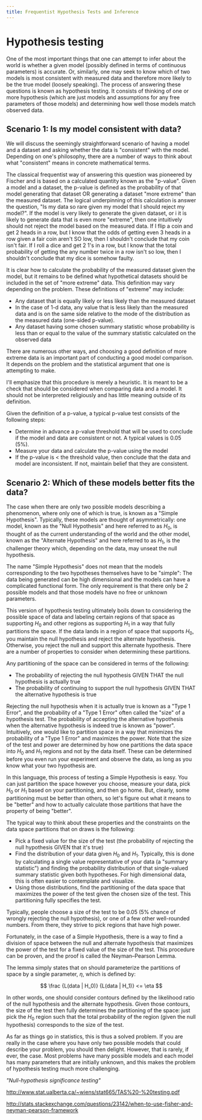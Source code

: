 ```yaml
---
title: Frequentist Hypothesis Tests and Inference 
---
```



# Hypothesis testing

One of the most important things that one can attempt to infer about the world is whether a given model (possibly defined in terms of continuous parameters) is accurate.  Or, similarly, one may seek to know which of two models is most consistent with measured data and therefore more likely to be the true model (loosely speaking).  The process of answering these questions is known as hypothesis testing.  It consists of thinking of one or more hypothesis (which are just models and assumptions for any free parameters of those models) and determining how well those models match observed data.


## Scenario 1: Is my model consistent with data?


We will discuss the seemingly straightforward scenario of having a model and a dataset and asking whether the data is "consistent" with the model.  Depending on one's philosophy, there are a number of ways to think about what "consistent" means in concrete mathematical terms.

The classical frequentist way of answering this question was pioneered by Fischer and is based on a calculated quantity known as the "p-value".  Given a model and a dataset, the p-value is defined as the probability of that model generating that dataset OR generating a dataset "more extreme" than the measured dataset.  The logical underpinning of this calculation is answer the question, "Is my data so rare given my model that I should reject my model?".  If the model is very likely to generate the given dataset, or i it is likely to generate data that is even more "extreme", then one intuitively should not reject the model based on the measured data.  If I flip a coin and get 2 heads in a row, but I know that the odds of getting even 3 heads in a row given a fair coin aren't SO low, then I shouldn't conclude that my coin isn't fair.  If I roll a dice and get 2 1's in a row, but I know that the total probability of getting the any number twice in a row isn't so low, then I shouldn't conclude that my dice is somehow faulty.

It is clear how to calculate the probability of the measured dataset given the model, but it remains to be defined what hypothetical datasets should be included in the set of "more extreme" data.  This definition may vary depending on the problem.  These definitions of "extreme" may include:

- Any dataset that is equally likely or less likely than the measured dataset
- In the case of 1-d data, any value that is less likely than the measured data and is on the same side relative to the mode of the distribution as the measured data (one-sided p-value).
- Any dataset having some chosen summary statistic whose probability is less than or equal to the value of the summary statistic calculated on the observed data

There are numerous other ways, and choosing a good definition of more extreme data is an important part of conducting a good model comparison.  It depends on the problem and the statistical argument that one is attempting to make.

I'll emphasize that this procedure is merely a heuristic.  It is meant to be a check that should be considered when comparing data and a model.  It should not be interpreted religiously and has little meaning outside of its definition.  

Given the definition of a p-value, a typical p-value test consists of the following steps:

- Determine in advance a p-value threshold that will be used to conclude if the model and data are consistent or not.  A typical values is 0.05 (5%).
- Measure your data and calculate the p-value using the model
- If the p-value is < the threshold value, then conclude that the data and model are inconsistent.  If not, maintain belief that they are consistent.

<!--
Having run an experiment and obtained a dataset, the probability of measuring that data or data that is "more extreme" GIVEN THAT the null hypothesis is true is known as the "p-value".  For this to make sense, one needs a definition of what "more extreme means".  For now, let's assume that we have a definition of the extremeness of data.

A p-value test, not surprisingly, consists of running an experiment, calculating the p-value, and compares that p-value to some predetermined threshold.  If the p-value is less than that threshold, one rejects the null hypothesis (and is therefore forced to accept the alternate hypothesis since we initially agreed that there are only two possible hypotheses).  If not, then one maintains belief in the null hypothesis.
-->

<!--
A p-value test can be thought of as a subset of the general hypothesis testing framework above: it is a means of diving the space of data into regions that support $H_0$ and complementary regions that support $H_1$.  In this test, the summary statistic of the data is the p-value itself: we associate each possible data value with its p-value and those regions of space which have a p-value less than some pre-defined limit will be considered regions that reject the null hypothesis.

Seemingly, one difference between this test and the likelihood-ratio test described above is that this p-value test doesn't appear to depend on the model of the alternative hypothesis.  We are only calculating the total probability of a certain space of data given the null hypothesis and making our hypothesis choice based on that.  Historically, this type of hypothesis testing that only considered the null hypothesis was supported by Fischer, where as the type of hypothesis testing that explicitly compared $H_0$ to $H_1$ was supported by Neyman and Pearson (hence the Lemma named after them).
-->


## Scenario 2: Which of these models better fits the data?


The case when there are only two possible models describing a phenomenon, where only one of which is true, is known as a "Simple Hypothesis".  Typically, these models are thought of asymmetrically: one model, known as the "Null Hypothesis" and here referred to as $H_0$, is thought of as the current understanding of the world and the other model, known as the "Alternate Hypothesis" and here referred to as $H_1$, is the challenger theory which, depending on the data, may unseat the null hypothesis.

The name "Simple Hypothesis" does not mean that the models corresponding to the two hypotheses themselves have to be "simple": The data being generated can be high dimensional and the models can have a complicated functional form.  The only requirement is that there only be 2 possible models and that those models have no free or unknown parameters.

This version of hypothesis testing ultimately boils down to considering the possible space of data and labeling certain regions of that space as supporting $H_0$ and other regions as supporting $H_1$ in a way that fully partitions the space.  If the data lands in a region of space that supports $H_0$, you maintain the null hypothesis and reject the alternate hypothesis.  Otherwise, you reject the null and support this alternate hypothesis.  There are a number of properties to consider when determining these partitions.

Any partitioning of the space can be considered in terms of the following:

- The probability of rejecting the null hypothesis GIVEN THAT the null hypothesis is actually true
- The probability of continuing to support the null hypothesis GIVEN THAT the alternative hypothesis is true

Rejecting the null hypothesis when it is actually true is known as a "Type 1 Error", and the probability of a "Type 1 Error" often called the "size" of a hypothesis test.  The probability of accepting the alternative hypothesis when the alternative hypothesis is indeed true is known as "power".  Intuitively, one would like to partition space in a way that minimizes the probability of a "Type 1 Error" and maximizes the power.  Note that the size of the test and power are determined by how one partitions the data space into $H_0$ and $H_1$ regions and not by the data itself.  These can be determined before you even run your experiment and observe the data, as long as you know what your two hypothesis are.

In this language, this process of testing a Simple Hypothesis is easy.  You can just partition the space however you choose, measure your data, pick $H_0$ or $H_1$ based on your partitioning, and then go home.  But, clearly, some partitioning must be better than others, so let's figure out what it means to be "better" and how to actually calculate those partitions that have the property of being "better".

The typical way to think about these properties and the constraints on the data space partitions that on draws is the following:

- Pick a fixed value for the size of the test (the probability of rejecting the null hypothesis GIVEN that it's true)
- Find the distribution of your data given $H_0$ and $H_1$.  Typically, this is done by calculating a single value representative of your data (a "summary statistic") and finding the probability distribution of that single-valued summary statistic given both hypotheses.  For high dimensional data, this is often easier to contemplate and visualize.
- Using those distributions, find the partitioning of the data space that maximizes the power of the test given the chosen size of the test.  This partitioning fully specifies the test.

Typically, people choose a size of the test to be 0.05 (5% chance of wrongly rejecting the null hypothesis), or one of a few other well-rounded numbers.  From there, they strive to pick regions that have high power.

Fortunately, in the case of a Simple Hypothesis, there is a way to find a division of space between the null and alternate hypothesis that maximizes the power of the test for a fixed value of the size of the test.  This procedure can be proven, and the proof is called the Neyman–Pearson Lemma.

The lemma simply states that on should parameterize the partitions of space by a single parameter, $\eta$, which is defined by:

$$
\frac {L(data | H_0)} {L(data | H_1)} <= \eta
$$

In other words, one should consider contours defined by the likelihood ratio of the null hypothesis and the alternate hypothesis.  Given those contours, the size of the test then fully determines the partitioning of the space: just pick the $H_0$ region such that the total probability of the region (given the null hypothesis) corresponds to the size of the test.

As far as things go in statistics, this is thus a solved problem.  If you are really in the case where you have only two possible models that could describe your problem, you should then delight.  However, that is rarely, if ever, the case.  Most problems have many possible models and each model has many parameters that are initially unknown, and this makes the problem of hypothesis testing much more challenging.


*"Null-hypothesis significance testing"*

http://www.stat.ualberta.ca/~wiens/stat665/TAS%20-%20testing.pdf

http://stats.stackexchange.com/questions/23142/when-to-use-fisher-and-neyman-pearson-framework

